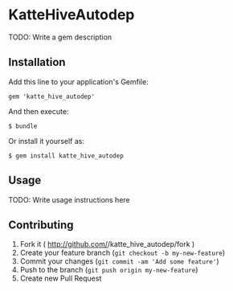 # KatteHiveAutodep

TODO: Write a gem description

## Installation

Add this line to your application's Gemfile:

    gem 'katte_hive_autodep'

And then execute:

    $ bundle

Or install it yourself as:

    $ gem install katte_hive_autodep

## Usage

TODO: Write usage instructions here

## Contributing

1. Fork it ( http://github.com/<my-github-username>/katte_hive_autodep/fork )
2. Create your feature branch (`git checkout -b my-new-feature`)
3. Commit your changes (`git commit -am 'Add some feature'`)
4. Push to the branch (`git push origin my-new-feature`)
5. Create new Pull Request
